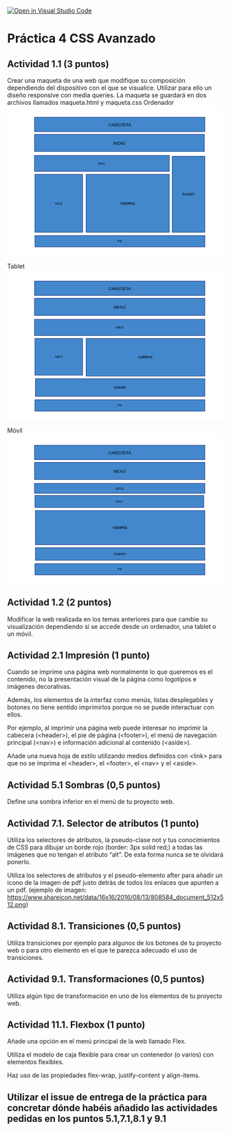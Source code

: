 [![Open in Visual Studio Code](https://classroom.github.com/assets/open-in-vscode-c66648af7eb3fe8bc4f294546bfd86ef473780cde1dea487d3c4ff354943c9ae.svg)](https://classroom.github.com/online_ide?assignment_repo_id=9268328&assignment_repo_type=AssignmentRepo)
# Práctica 4 CSS Avanzado

## Actividad 1.1 (3 puntos)
Crear una maqueta de una web que modifique su composición dependiendo del dispositivo con el que se visualice.
Utilizar para ello un diseño responsive con media queries. 
La maqueta se guardará en dos archivos llamados maqueta.html y maqueta.css 
Ordenador
![Index HTML5](/images/ordenador.png)

Tablet
![Index HTML5](/images/tablet.png)

Móvil
![Index HTML5](/images/movil.png)

## Actividad 1.2 (2 puntos) 
Modificar la web realizada en los temas anteriores para que cambie su visualización dependiendo si se accede desde un ordenador, una tablet o un móvil.

## Actividad 2.1 Impresión (1 punto) 
Cuando se imprime una página web normalmente lo que queremos es el contenido, no la presentación visual de la página como logotipos e imágenes decorativas. 

Además, los elementos de la interfaz como menús, listas desplegables y botones no tiene sentido imprimirlos porque no se puede interactuar con ellos.

Por ejemplo, al imprimir una página web puede interesar no imprimir la cabecera (\<header\>), el pie de página (\<footer\>), el menú de navegación principal (\<nav\>) e información adicional al contenido (\<aside\>).

Añade una nueva hoja de estilo utilizando medios definidos con \<link\> para que no se imprima el \<header\>, el \<footer\>, el \<nav\> y el \<aside\>.

## Actividad 5.1  Sombras (0,5 puntos)
Define una sombra inferior en el menú de tu proyecto web.
			
## Actividad 7.1. Selector de atributos (1 punto)
Utiliza los selectores de atributos, la pseudo-clase not y tus conocimientos de CSS para dibujar un borde rojo (border: 3px solid red;) a todas las imágenes que no tengan el atributo “alt”. De esta forma nunca se te olvidará ponerlo.

Utiliza los selectores de atributos y el pseudo-elemento after para añadir un icono de la imagen de pdf justo detrás de todos los enlaces que apunten a un pdf. (ejemplo de imagen: https://www.shareicon.net/data/16x16/2016/08/13/808584_document_512x512.png)

## Actividad 8.1. Transiciones (0,5 puntos)
Utiliza transiciones por ejemplo para algunos de los botones de tu proyecto web o para otro elemento en el que te parezca adecuado el uso de transiciones.


## Actividad 9.1. Transformaciones (0,5 puntos)
Utiliza algún tipo de transformación en uno de los elementos de tu proyecto web.

## Actividad 11.1. Flexbox (1 punto)
Añade una opción en el menú principal de la web llamado Flex. 

Utiliza el modelo de caja flexible para crear un contenedor (o varios) con elementos flexibles. 

Haz uso de las propiedades flex-wrap, justify-content y align-items.


## Utilizar el issue de entrega de la práctica para concretar dónde habéis añadido las actividades pedidas en los puntos 5.1,7.1,8.1 y 9.1

